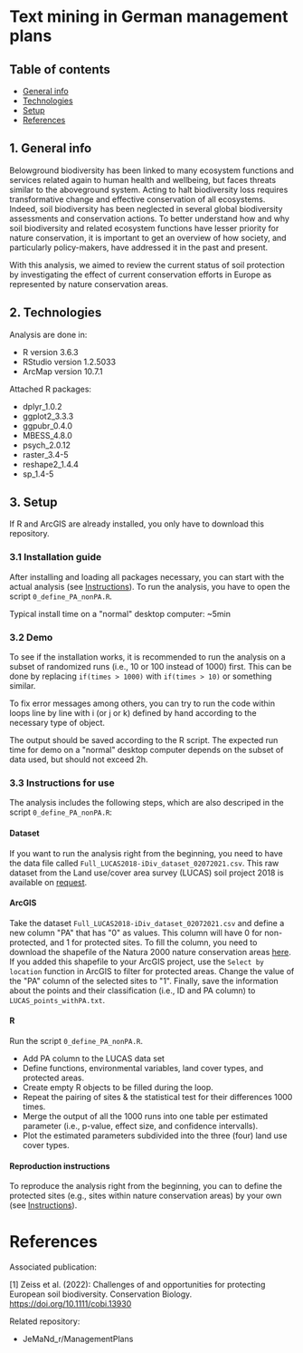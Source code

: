 # Text mining in German management plans

## Table of contents

* [General info](#1-general-info)
* [Technologies](#2-technologies)
* [Setup](#3-setup)
* [References](#references)


## 1. General info

Belowground biodiversity has been linked to many ecosystem functions and services related again to human health and wellbeing, but faces threats similar to the aboveground system. Acting to halt biodiversity loss requires transformative change and effective conservation of all ecosystems. Indeed, soil biodiversity has been neglected in several global biodiversity assessments and conservation actions. To better understand how and why soil biodiversity and related ecosystem functions have lesser priority for nature conservation, it is important to get an overview of how society, and particularly policy-makers, have addressed it in the past and present. 

With this analysis, we aimed to review the current status of soil protection by investigating the effect of current conservation efforts in Europe as represented by nature conservation areas.

## 2. Technologies

Analysis are done in:
* R version 3.6.3
* RStudio version 1.2.5033
* ArcMap version 10.7.1

Attached R packages:

* dplyr_1.0.2  
* ggplot2_3.3.3      
* ggpubr_0.4.0  
* MBESS_4.8.0  
* psych_2.0.12   
* raster_3.4-5
* reshape2_1.4.4    
* sp_1.4-5  

## 3. Setup

If R and ArcGIS are already installed, you only have to download this repository.

### 3.1 Installation guide

After installing and loading all packages necessary, you can start with the actual analysis (see [Instructions](#33-instructions-for-use)). 
To run the analysis, you have to open the script `0_define_PA_nonPA.R`.

Typical install time on a "normal" desktop computer: ~5min


### 3.2 Demo

To see if the installation works, it is recommended to run the analysis on a subset of randomized runs (i.e., 10 or 100 instead of 1000) first. This can be done by replacing `if(times > 1000)` with `if(times > 10)` or something similar.

To fix error messages among others, you can try to run the code within loops line by line with i (or j or k) defined by hand according to the necessary type of object.

The output should be saved according to the R script. The expected run time for demo on a "normal" desktop computer depends on the subset of data used, but should not exceed 2h.

### 3.3 Instructions for use

The analysis includes the following steps, which are also descriped in the script `0_define_PA_nonPA.R`: 

#### Dataset

If you want to run the analysis right from the beginning, you need to have the data file called `Full_LUCAS2018-iDiv_dataset_02072021.csv`. This raw dataset from the Land use/cover area survey (LUCAS) soil project 2018 is available on [request](romy.zeiss@idiv.de). 

#### ArcGIS

Take the dataset `Full_LUCAS2018-iDiv_dataset_02072021.csv` and define a new column "PA" that has "0" as values. This column will have 0 for non-protected, and 1 for protected sites. To fill the column, you need to download the shapefile of the Natura 2000 nature conservation areas [here](https://www.eea.europa.eu/data-and-maps/data/natura-12/natura-2000-spatial-data/natura-2000-shapefile-1). If you added this shapefile to your ArcGIS project, use the `Select by location` function in ArcGIS to filter for protected areas. Change the value of the "PA" column of the selected sites to "1". Finally, save the information about the points and their classification (i.e., ID and PA column) to `LUCAS_points_withPA.txt`.

#### R

Run the script `0_define_PA_nonPA.R`.

* Add PA column to the LUCAS data set
* Define functions, environmental variables, land cover types, and protected areas.
* Create empty R objects to be filled during the loop.
* Repeat the pairing of sites & the statistical test for their differences 1000 times.
* Merge the output of all the 1000 runs into one table per estimated parameter (i.e., p-value, effect size, and confidence intervalls). 
* Plot the estimated parameters subdivided into the three (four) land use cover types.

#### Reproduction instructions

To reproduce the analysis right from the beginning, you can to define the protected sites (e.g., sites within nature conservation areas) by your own (see [Instructions](#arcgis)).

# References

Associated publication:

[1] Zeiss et al. (2022): Challenges of and opportunities for protecting European soil biodiversity. Conservation Biology. https://doi.org/10.1111/cobi.13930

Related repository:

* JeMaNd_r/ManagementPlans
